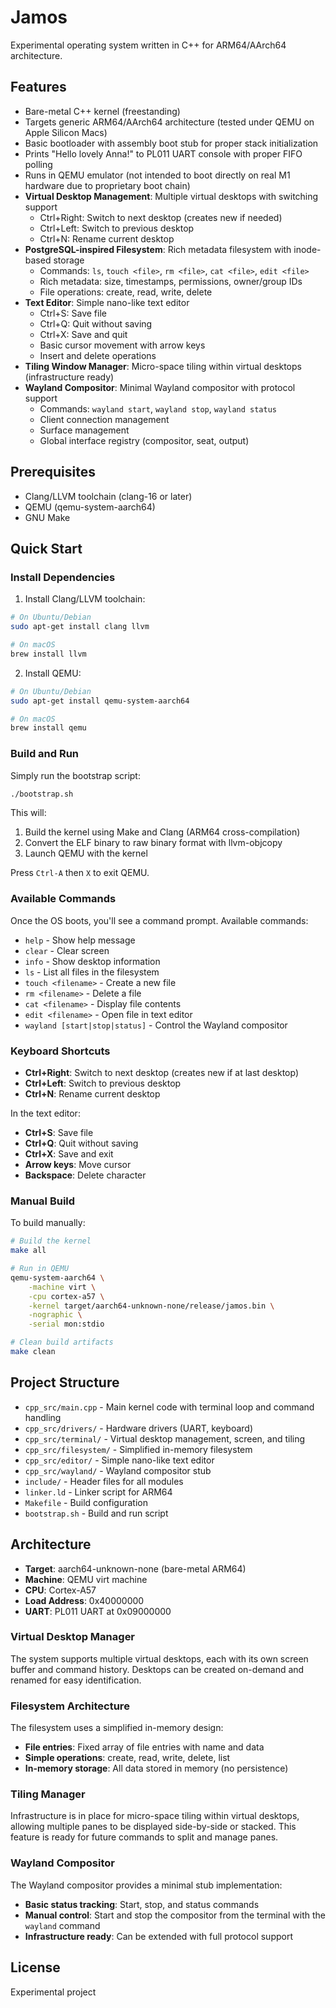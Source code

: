 # Jamos
Experimental operating system written in C++ for ARM64/AArch64 architecture.

## Features
- Bare-metal C++ kernel (freestanding)
- Targets generic ARM64/AArch64 architecture (tested under QEMU on Apple Silicon Macs)
- Basic bootloader with assembly boot stub for proper stack initialization
- Prints "Hello lovely Anna!" to PL011 UART console with proper FIFO polling
- Runs in QEMU emulator (not intended to boot directly on real M1 hardware due to proprietary boot chain)
- **Virtual Desktop Management**: Multiple virtual desktops with switching support
  - Ctrl+Right: Switch to next desktop (creates new if needed)
  - Ctrl+Left: Switch to previous desktop
  - Ctrl+N: Rename current desktop
- **PostgreSQL-inspired Filesystem**: Rich metadata filesystem with inode-based storage
  - Commands: `ls`, `touch <file>`, `rm <file>`, `cat <file>`, `edit <file>`
  - Rich metadata: size, timestamps, permissions, owner/group IDs
  - File operations: create, read, write, delete
- **Text Editor**: Simple nano-like text editor
  - Ctrl+S: Save file
  - Ctrl+Q: Quit without saving
  - Ctrl+X: Save and quit
  - Basic cursor movement with arrow keys
  - Insert and delete operations
- **Tiling Window Manager**: Micro-space tiling within virtual desktops (infrastructure ready)
- **Wayland Compositor**: Minimal Wayland compositor with protocol support
  - Commands: `wayland start`, `wayland stop`, `wayland status`
  - Client connection management
  - Surface management
  - Global interface registry (compositor, seat, output)

## Prerequisites
- Clang/LLVM toolchain (clang-16 or later)
- QEMU (qemu-system-aarch64)
- GNU Make

## Quick Start

### Install Dependencies

1. Install Clang/LLVM toolchain:
```bash
# On Ubuntu/Debian
sudo apt-get install clang llvm

# On macOS
brew install llvm
```

2. Install QEMU:
```bash
# On Ubuntu/Debian
sudo apt-get install qemu-system-aarch64

# On macOS
brew install qemu
```

### Build and Run

Simply run the bootstrap script:
```bash
./bootstrap.sh
```

This will:
1. Build the kernel using Make and Clang (ARM64 cross-compilation)
2. Convert the ELF binary to raw binary format with llvm-objcopy
3. Launch QEMU with the kernel

Press `Ctrl-A` then `X` to exit QEMU.

### Available Commands

Once the OS boots, you'll see a command prompt. Available commands:

- `help` - Show help message
- `clear` - Clear screen
- `info` - Show desktop information
- `ls` - List all files in the filesystem
- `touch <filename>` - Create a new file
- `rm <filename>` - Delete a file
- `cat <filename>` - Display file contents
- `edit <filename>` - Open file in text editor
- `wayland [start|stop|status]` - Control the Wayland compositor

### Keyboard Shortcuts

- **Ctrl+Right**: Switch to next desktop (creates new if at last desktop)
- **Ctrl+Left**: Switch to previous desktop
- **Ctrl+N**: Rename current desktop

In the text editor:
- **Ctrl+S**: Save file
- **Ctrl+Q**: Quit without saving
- **Ctrl+X**: Save and exit
- **Arrow keys**: Move cursor
- **Backspace**: Delete character

### Manual Build

To build manually:
```bash
# Build the kernel
make all

# Run in QEMU
qemu-system-aarch64 \
    -machine virt \
    -cpu cortex-a57 \
    -kernel target/aarch64-unknown-none/release/jamos.bin \
    -nographic \
    -serial mon:stdio

# Clean build artifacts
make clean
```

## Project Structure
- `cpp_src/main.cpp` - Main kernel code with terminal loop and command handling
- `cpp_src/drivers/` - Hardware drivers (UART, keyboard)
- `cpp_src/terminal/` - Virtual desktop management, screen, and tiling
- `cpp_src/filesystem/` - Simplified in-memory filesystem
- `cpp_src/editor/` - Simple nano-like text editor
- `cpp_src/wayland/` - Wayland compositor stub
- `include/` - Header files for all modules
- `linker.ld` - Linker script for ARM64
- `Makefile` - Build configuration
- `bootstrap.sh` - Build and run script

## Architecture
- **Target**: aarch64-unknown-none (bare-metal ARM64)
- **Machine**: QEMU virt machine
- **CPU**: Cortex-A57
- **Load Address**: 0x40000000
- **UART**: PL011 UART at 0x09000000

### Virtual Desktop Manager
The system supports multiple virtual desktops, each with its own screen buffer and command history. Desktops can be created on-demand and renamed for easy identification.

### Filesystem Architecture
The filesystem uses a simplified in-memory design:
- **File entries**: Fixed array of file entries with name and data
- **Simple operations**: create, read, write, delete, list
- **In-memory storage**: All data stored in memory (no persistence)

### Tiling Manager
Infrastructure is in place for micro-space tiling within virtual desktops, allowing multiple panes to be displayed side-by-side or stacked. This feature is ready for future commands to split and manage panes.

### Wayland Compositor
The Wayland compositor provides a minimal stub implementation:
- **Basic status tracking**: Start, stop, and status commands
- **Manual control**: Start and stop the compositor from the terminal with the `wayland` command
- **Infrastructure ready**: Can be extended with full protocol support

## License
Experimental project
